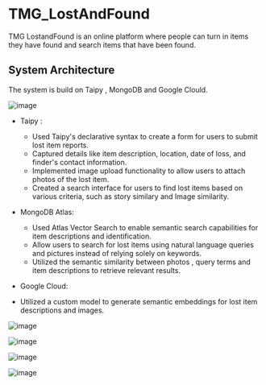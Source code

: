 # TMG_LostAndFound
TMG LostandFound is an online platform where people can turn in items they have found and search items that have been found.


## System Architecture
The system is build on Taipy , MongoDB and Google Clould.

![image](https://github.com/Forchapeatl/TMG_LostAndFound/assets/24577149/140e1f22-8858-4160-9170-a8cba9ea6bc2)

- Taipy :
  - Used Taipy's declarative syntax to create a form for users to submit lost item reports.
  - Captured details like item description, location, date of loss, and finder's contact information.
  - Implemented image upload functionality to allow users to attach photos of the lost item.
  - Created a search interface for users to find lost items based on various criteria, such as story similary and Image similarity.
  
- MongoDB Atlas:
    - Used Atlas Vector Search to enable semantic search capabilities for item descriptions and identification.
    - Allow users to search for lost items using natural language queries and pictures instead of relying solely on keywords.
    - Utilized the semantic similarity between photos , query terms and item descriptions to retrieve relevant results.

-  Google Cloud:
  - Utilized a  custom model to generate semantic embeddings for lost item descriptions and images.
    
![image](https://github.com/Forchapeatl/TMG_LostAndFound/assets/24577149/e72b2d55-512a-4cdd-b02a-02c8ff75fd62)

![image](https://github.com/Forchapeatl/TMG_LostAndFound/assets/24577149/72779cd1-4e2a-4c30-8179-43be3231a2e8)

![image](https://github.com/Forchapeatl/TMG_LostAndFound/assets/24577149/48b8ab7c-bbf7-4e08-b56b-bd6dec3c82bb)


![image](https://github.com/Forchapeatl/TMG_LostAndFound/assets/24577149/eebee505-6347-42e5-bbdc-7b93d8e96507)
